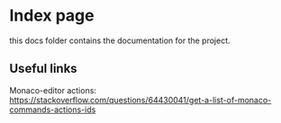 # Index page
this docs folder contains the documentation for the project.


## Useful links
Monaco-editor actions: https://stackoverflow.com/questions/64430041/get-a-list-of-monaco-commands-actions-ids
